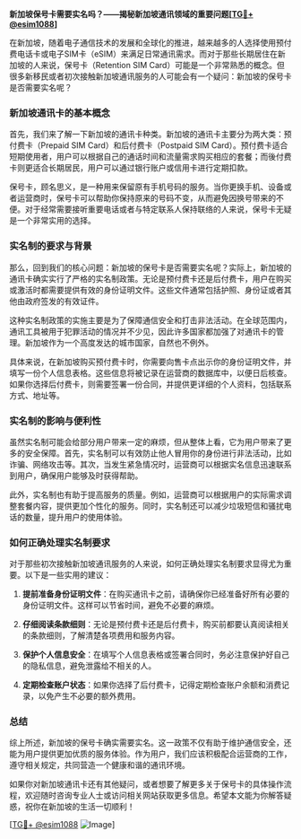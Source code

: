 **新加坡保号卡需要实名吗？——揭秘新加坡通讯领域的重要问题[[TG💪+ @esim1088](https://t.me/s/esim1088)]**

在新加坡，随着电子通信技术的发展和全球化的推进，越来越多的人选择使用预付费电话卡或电子SIM卡（eSIM）来满足日常通讯需求。而对于那些长期居住在新加坡的人来说，保号卡（Retention SIM Card）可能是一个非常熟悉的概念。但很多新移民或者初次接触新加坡通讯服务的人可能会有一个疑问：新加坡的保号卡是否需要实名呢？

### 新加坡通讯卡的基本概念

首先，我们来了解一下新加坡的通讯卡种类。新加坡的通讯卡主要分为两大类：预付费卡（Prepaid SIM Card）和后付费卡（Postpaid SIM Card）。预付费卡适合短期使用者，用户可以根据自己的通话时间和流量需求购买相应的套餐；而後付费卡则更适合长期居民，用户可以通过银行账户或信用卡进行定期扣款。

保号卡，顾名思义，是一种用来保留原有手机号码的服务。当你更换手机、设备或者运营商时，保号卡可以帮助你保持原来的号码不变，从而避免因换号带来的不便。对于经常需要接听重要电话或者与特定联系人保持联络的人来说，保号卡无疑是一个非常实用的选择。

### 实名制的要求与背景

那么，回到我们的核心问题：新加坡的保号卡是否需要实名呢？实际上，新加坡的通讯卡确实实行了严格的实名制政策。无论是预付费卡还是后付费卡，用户在购买或激活时都需要提供有效的身份证明文件。这些文件通常包括护照、身份证或者其他由政府签发的有效证件。

这种实名制政策的实施主要是为了保障通信安全和打击非法活动。在全球范围内，通讯工具被用于犯罪活动的情况并不少见，因此许多国家都加强了对通讯卡的管理。新加坡作为一个高度发达的城市国家，自然也不例外。

具体来说，在新加坡购买预付费卡时，你需要向售卡点出示你的身份证明文件，并填写一份个人信息表格。这些信息将被记录在运营商的数据库中，以便日后核查。如果你选择后付费卡，则需要签署一份合同，并提供更详细的个人资料，包括联系方式、地址等。

### 实名制的影响与便利性

虽然实名制可能会给部分用户带来一定的麻烦，但从整体上看，它为用户带来了更多的安全保障。首先，实名制可以有效防止他人冒用你的身份进行非法活动，比如诈骗、网络攻击等。其次，当发生紧急情况时，运营商可以根据实名信息迅速联系到用户，确保用户能够及时获得帮助。

此外，实名制也有助于提高服务的质量。例如，运营商可以根据用户的实际需求调整套餐内容，提供更加个性化的服务。同时，实名制还可以减少垃圾短信和骚扰电话的数量，提升用户的使用体验。

### 如何正确处理实名制要求

对于那些初次接触新加坡通讯服务的人来说，如何正确处理实名制要求显得尤为重要。以下是一些实用的建议：

1. **提前准备身份证明文件**：在购买通讯卡之前，请确保你已经准备好所有必要的身份证明文件。这样可以节省时间，避免不必要的麻烦。
   
2. **仔细阅读条款细则**：无论是预付费卡还是后付费卡，购买前都要认真阅读相关的条款细则，了解清楚各项费用和服务内容。

3. **保护个人信息安全**：在填写个人信息表格或签署合同时，务必注意保护好自己的隐私信息，避免泄露给不相关的人。

4. **定期检查账户状态**：如果你选择了后付费卡，记得定期检查账户余额和消费记录，以免产生不必要的额外费用。

### 总结

综上所述，新加坡的保号卡确实需要实名。这一政策不仅有助于维护通信安全，还能为用户提供更加优质的服务体验。作为用户，我们应该积极配合运营商的工作，遵守相关规定，共同营造一个健康和谐的通讯环境。

如果你对新加坡通讯卡还有其他疑问，或者想要了解更多关于保号卡的具体操作流程，欢迎随时咨询专业人士或访问相关网站获取更多信息。希望本文能为你解答疑惑，祝你在新加坡的生活一切顺利！

[[TG💪+ @esim1088](https://t.me/s/esim1088) ![Image](https://i.postimg.cc/4NQfJmqS/Snipaste-2025-05-13-00-14-12.png)]